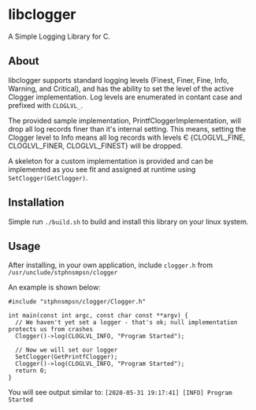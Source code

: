 # libclogger

A Simple Logging Library for C. 

## About

libclogger supports standard logging levels (Finest, Finer, Fine, Info, Warning, and Critical), and has the ability to set the level of the active Clogger implementation. Log levels are enumerated in contant case and prefixed with `CLOGLVL_`. 

The provided sample implementation, PrintfCloggerImplementation, will drop all log records finer than it's internal setting. This means, setting the Clogger level to Info means all log records with levels Є {CLOGLVL_FINE, CLOGLVL_FINER, CLOGLVL_FINEST} will be dropped. 

A skeleton for a custom implementation is provided and can be implemented as you see fit and assigned at runtime using `SetClogger(GetClogger)`. 

## Installation

Simple run `./build.sh` to build and install this library on your linux system. 

## Usage 

After installing, in your own application, include `clogger.h` from `/usr/unclude/stphnsmpsn/clogger`

An example is shown below: 

```
#include "stphnsmpsn/clogger/Clogger.h"

int main(const int argc, const char const **argv) {
  // We haven't yet set a logger - that's ok; null implementation protects us from crashes
  Clogger()->log(CLOGLVL_INFO, "Program Started");
  
  // Now we will set our logger
  SetClogger(GetPrintfClogger);
  Clogger()->log(CLOGLVL_INFO, "Program Started");
  return 0;
}
```
You will see output similar to:
`[2020-05-31 19:17:41] [INFO] Program Started`
